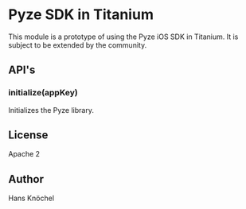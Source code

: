 # Pyze SDK in Titanium

This module is a prototype of using the Pyze iOS SDK in Titanium. It is subject to be extended by the community.

## API's

### initialize(appKey)

Initializes the Pyze library.

## License

Apache 2

## Author

Hans Knöchel
